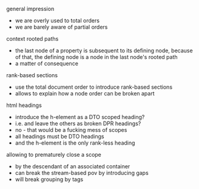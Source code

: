 
general impression
- we are overly used to total orders
- we are barely aware of partial orders

context rooted paths
- the last node of a property is subsequent to its
  defining node, because of that, the defining node
  is a node in the last node's rooted path
- a matter of consequence

rank-based sections
- use the total document order to introduce rank-based sections
- allows to explain how a node order can be broken apart

html headings
- introduce the h-element as a DTO scoped heading?
- i.e. and leave the others as broken DPR headings?
- no - that would be a fucking mess of scopes
- all headings must be DTO headings
- and the h-element is the only rank-less heading

<!-- ======================================================================= -->

allowing to prematurely close a scope
- by the descendant of an associated container
- can break the stream-based pov by introducing gaps
- will break grouping by tags
